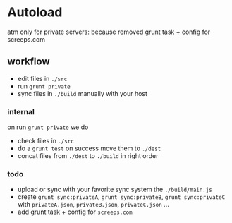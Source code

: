 # Autoload
atm only for private servers:
because removed grunt task + config for screeps.com

## workflow

 - edit files in `./src`
 - run `grunt private`
 - sync files in `./build` manually with your host
 
### internal
on run `grunt private` we do

 - check files in `./src`
 - do a `grunt test` on success move them to `./dest`
 - concat files from `./dest` to `./build` in right order 
 
### todo 
 - upload or sync with your favorite sync system the `./build/main.js`
 - create `grunt sync:privateA`, `grunt sync:privateB`, `grunt sync:privateC` with `privateA.json`, `privateB.json`, `privateC.json` ...
 - add grunt task + config for `screeps.com`
